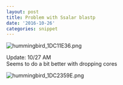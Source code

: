 ```yaml
---
layout: post
title: Problem with Ssalar blastp
date: '2016-10-26'
categories: snippet
---
```



<img src="http://eagle.fish.washington.edu/cnidarian/skitch/hummingbird_1DC11E36.png" alt="hummingbird_1DC11E36.png"/>


Update:
10/27 AM      
Seems to do a bit better with dropping cores

<img src="http://eagle.fish.washington.edu/cnidarian/skitch/hummingbird_1DC2359E.png" alt="hummingbird_1DC2359E.png"/>
